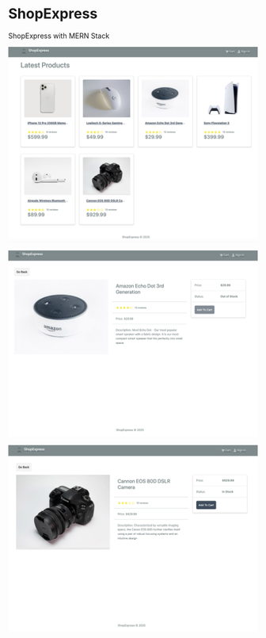 # ShopExpress
ShopExpress with MERN Stack

![ShopExpress Screenshot](https://github.com/desusmita1/ShopExpress/blob/main/screenshots/1.png)


![ShopExpress Screenshot](https://github.com/desusmita1/ShopExpress/blob/main/screenshots/2.png)


![ShopExpress Screenshot](https://github.com/desusmita1/ShopExpress/blob/main/screenshots/3.png)

